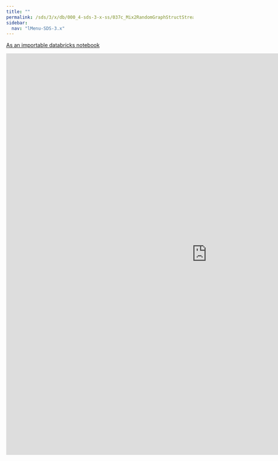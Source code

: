 ```yaml
---
title: ""
permalink: /sds/3/x/db/000_4-sds-3-x-ss/037c_Mix2RandomGraphStructStreamingFiles/
sidebar:
  nav: "lMenu-SDS-3.x"
---
```


[As an importable databricks notebook](https://lamastex.github.io/scalable-data-science/sds/3/x/db/000_4-sds-3-x-ss/037c_Mix2RandomGraphStructStreamingFiles.html)

<iframe src="https://lamastex.github.io/scalable-data-science/sds/3/x/db/000_4-sds-3-x-ss/037c_Mix2RandomGraphStructStreamingFiles.html" width="1080" height="1080" frameborder="0"></iframe>
